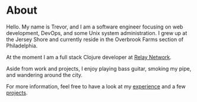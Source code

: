 # About

Hello. My name is Trevor, and I am a software engineer focusing on web
development, DevOps, and some Unix system administration. I grew up at the
Jersey Shore and currently reside in the Overbrook Farms section of Philadelphia.

At the moment I am a full stack Clojure developer at [Relay
Network](http://www.relaynetwork.com/).

Aside from work and projects, I enjoy playing bass guitar, smoking my
pipe, and wandering around the city.

For more information, feel free to have a look at my
[experience](/about/experience) and a few [projects](/projects).
